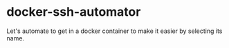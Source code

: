 # docker-ssh-automator
Let's automate to get in a docker container to make it easier by selecting its name.
